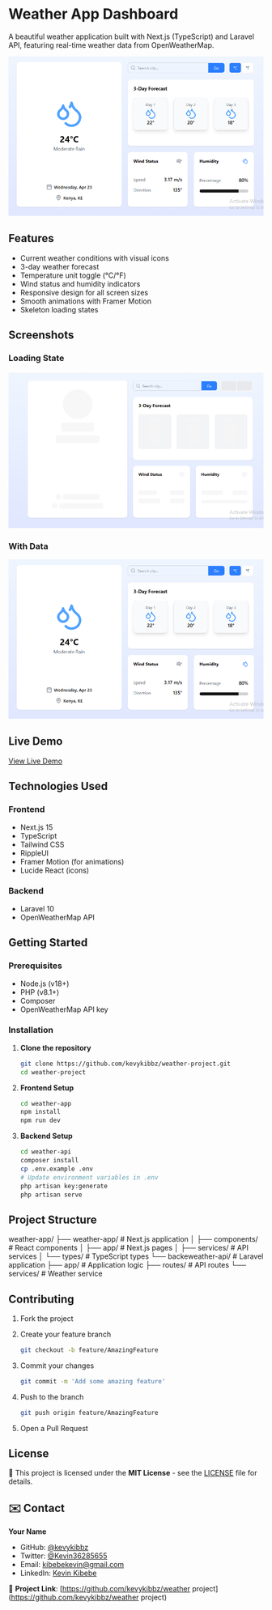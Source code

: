 # Weather App Dashboard

A beautiful weather application built with Next.js (TypeScript) and Laravel API, featuring real-time weather data from OpenWeatherMap.

![App Screenshot](images/data.png)

## Features

- Current weather conditions with visual icons
- 3-day weather forecast
- Temperature unit toggle (°C/°F)
- Wind status and humidity indicators
- Responsive design for all screen sizes
- Smooth animations with Framer Motion
- Skeleton loading states

## Screenshots

### Loading State

![Loading State](images/loading.png)

### With Data

![With Data](images/data.png)

## Live Demo

[View Live Demo](https://weather-app-pink-five-41.vercel.app/)

## Technologies Used

### Frontend

- Next.js 15
- TypeScript
- Tailwind CSS
- RippleUI
- Framer Motion (for animations)
- Lucide React (icons)

### Backend

- Laravel 10
- OpenWeatherMap API

## Getting Started

### Prerequisites

- Node.js (v18+)
- PHP (v8.1+)
- Composer
- OpenWeatherMap API key

### Installation

1. **Clone the repository**

   ```bash
   git clone https://github.com/kevykibbz/weather-project.git
   cd weather-project
   ```

2. **Frontend Setup**

   ```bash
   cd weather-app
   npm install
   npm run dev
   ```

3. **Backend Setup**

   ```bash
   cd weather-api
   composer install
   cp .env.example .env
   # Update environment variables in .env
   php artisan key:generate
   php artisan serve
   ```

## Project Structure

weather-app/
├── weather-app/              # Next.js application
│   ├── components/           # React components
│   ├── app/                  # Next.js pages
│   ├── services/             # API services
│   └── types/                # TypeScript types
└── backeweather-api/                # Laravel application
    ├── app/                # Application logic
    ├── routes/             # API routes
    └── services/           # Weather service

## Contributing

1. Fork the project  
2. Create your feature branch  

   ```bash
   git checkout -b feature/AmazingFeature
   ```

3. Commit your changes

   ```bash
   git commit -m 'Add some amazing feature'
   ```

4. Push to the branch

   ```bash
   git push origin feature/AmazingFeature
   ```

5. Open a Pull Request

## License

📜 This project is licensed under the **MIT License** - see the [LICENSE](LICENSE) file for details.

## ✉️ Contact

**Your Name**  

- GitHub: [@kevykibbz](https://github.com/kevykibbz)  
- Twitter: [@Kevin36285655](https://x.com/Kevin36285655)  
- Email: <kibebekevin@gmail.com>  
- LinkedIn: [Kevin Kibebe](https://www.linkedin.com/in/kevin-katenya-ge-114457168/)  

🔗 **Project Link**: [https://github.com/kevykibbz/weather project](<https://github.com/kevykibbz/weather> project)
